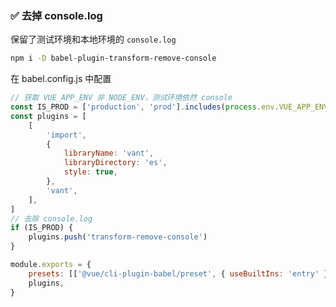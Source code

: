 ### <span id="console">✅ 去掉 console.log </span>

保留了测试环境和本地环境的 `console.log`

```bash
npm i -D babel-plugin-transform-remove-console
```

在 babel.config.js 中配置

```javascript
// 获取 VUE_APP_ENV 非 NODE_ENV，测试环境依然 console
const IS_PROD = ['production', 'prod'].includes(process.env.VUE_APP_ENV)
const plugins = [
    [
        'import',
        {
            libraryName: 'vant',
            libraryDirectory: 'es',
            style: true,
        },
        'vant',
    ],
]
// 去除 console.log
if (IS_PROD) {
    plugins.push('transform-remove-console')
}

module.exports = {
    presets: [['@vue/cli-plugin-babel/preset', { useBuiltIns: 'entry' }]],
    plugins,
}
```
